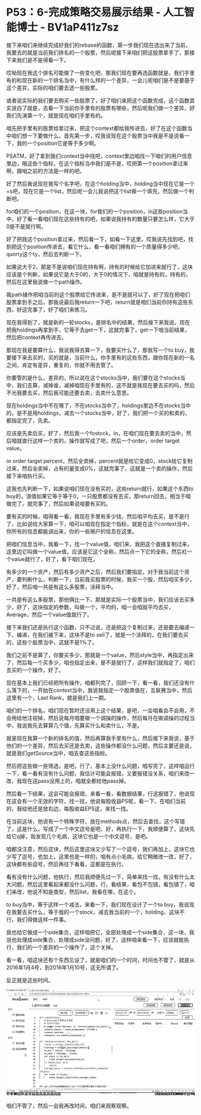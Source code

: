 # P53：6-完成策略交易展示结果 - 人工智能博士 - BV1aP411z7sz

接下来咱们来继续完成好我们的rebase的函数，第一步我们现在选出来了当前，我要去的就是当前我们排名的一个股票，然后呢接下来咱们把这股票拿手了，那接下来我们是不是得看一下。

哎呦现在我这个排名可能做了一些变化吧，那我们现在要再选函数就是，我们手里有的和现在新的一个排名当中，有什么样的一个差异，一会儿呢咱们是不是要基于这个差异，实际的咱们要去选一些股票。

或者说实际的我们要去购买一些股票了，好了咱们来把这个函数完成，这个函数其实说白了就是，去看一下当前你手里有的股票有哪些，然后呢我们做一个差异，好我们先演第一个，就是现在咱们手里有的。

咱先把手里有的股票给拿过来，把这个context都给我传进去，好了在这个函数当中咱们想一下要做什么，首先第一步，哎我说现在这个股票当中我是不是说看一下，我的一个position它是等于多少啊。

PSATM，好了拿到我们context当中找吧，context里边咱找一下咱们的用户信息里边，哦这些个指标，在这个指标当中我们是不是，哎把第一个position拿过来啊，跟咱之前的方法是一样的吧。

好了然后我说现在我写个名字吧，在这个holding当中，holding当中现在它是一个+s吧，现在它是一个list，然后呢一会儿我说把这个list做一个填充，然后做一个判断吧。

for咱们的一个position，在这一块，for我们的一个position，in这些position当中，好了看一看咱们现在这些持有的吧，如果说我持有的数量只要怎么样，它大于0是不是就行啊。

好了把我这个position拿过来，然后看一下，如看一下这里，哎我说先找到吧，找到把这个position传进去，看它什么，看一看咱们拥有的一个质量得多少吧，qunrty这个ty，然后去判断一下。

如果说大于2，那是不是说咱们现在持有啊，持有的时候给它加进来就行了，这块应该是个判断，如果说它是大于0的，大于0的情况下，咱就是持有的，持有的，然后在这里我说做一个path操作。

我path操作把咱当前的这个股票给它传进来，是不是就可以了，好了现在把咱们股票拿到手之后，那我说最后我return一下吧，return就是咱们当前你持有这些东西，好这完事了，好了咱们来练习。

现在我得到了，就是新的一轮stocks，是排名中的结果，然后接下来我说，现在把我holdings再拿到手，它等于去get一下，这就完事了，get一下咱当前结果，然后把context再传进去。

那现在我是要算什么，我说我得去算一下，我要买什么了，那我写一个to buy，我要接下来去买的，买的就是，当前什么，你手里有的这些东西，跟你现在新的一名之间，肯定有差异，重复的，你就不用去管了。

你要管的是什么，差异的，所以说在这个stocks当中，我们要在这个stocks当中，我们去算，减掉谁，减掉咱现在手里有的，这不就是我现在要去买的吗，然后不光我要去买，然后我可能还要去卖，去卖什么意思。

现在holdings当中不在哪了，不在stocks当中了，holdings里边不在stocks当中的，是不是用holdings，减去一个stocks当中，好了，我们把一个买的和卖的，都指定完了，先卖。

应该是先卖后买，好了，然后我一个fostock，in，在咱们现在要去卖的当中，然后咱就直行这样一个卖的，操作就写成了吧，然后一个order，order target value。

or order target percent，然后全卖掉，percent就是给它变成0，stock给它复制过来，然后全卖掉，占有的量变成0%，这就完事了，这就是一个卖的操作，然后接下来咱执行买。

这我也先判断一下，如果说咱们现在没有买的，这些return就行，如果这个东西to buy的，浪值如果它等于等于0，一只股票都没有去买，那return回去，相当于咱做完了，就完事了，然后如果说咱要有买的。

要有买的时候，咱得看一看，我现在手里有多少钱，然后咱平均去买，是不是行了，比如说给大家算一下，咱可以咱现在指定个指标，就是在这个context当中，你所有的信息都能调出来，你的一些用户的信息在这里。

把咱们信息当中，我看一下，找一个value值，咱们来，我把这个直接复制过来，这里边它叫做一个value值，应该是它这个全称，然后点一下它的全称，然后杠一个value就行了，好了，看下咱们现在。

有多少的一个资产，然后有多少资产之后，然后我们要指定，对于我当前这个资产，要判断什么，判断一下，当前我买股票的时候，我买一个股，然后咱买多少，好了，然后咱一共是有这么多股票，涂拜当中。

一共是有这么多股票，那他俩比一下，那就是实际一个股票当中，我们应该去买多少，好了，这块指定的参数，叫做一个，平均的，咱一会咱就平均去买，Average，然后一个value值就行了。

接下来我们还是执行这个函数，只不过说，还是把这个复制过来，还是要去编递一下，编递，在我们接下来，这块不是to sell了，就是一个涂拜的，在我们要去买的，这些个股票当中，这就不是1%了。

我们之前不是算了，你要买多少，那就是一个value，然后style当中，再指定出来了，然后每一个买多少，咱也指定出来，是不是就行了，这样我们就指定了，咱们去买的一个操作，好了。

现在基本上我们已经把所有操作，咱都列完了，回顾一下，看一看，我们还没有什么落下的，一开始在context当中，我说我指定一个股票值在，互联赛当中，然后这里有一个，Last Rank，就是我们上一期。

咱们的一个排名，咱们现在暂时还没用上这个结果，是吧，一会咱看会不会用，不会用给他注视掉，然后说每月咱要做一个调操的操作，然后每月在做调操的过程当中，我说我先去算算几个值，先算买什么和卖什么，不是。

就是现在我算一个新的排名的值，然后再算我手里有什么，然后接下来我说，基于他们的一个差异，然后去买还是去卖，这些操作都没什么问题，然后主要还是说，就是我们getSource当中，咱去查这些指标。

然后把这些做一些筛选，是吧，行了，基本上没什么问题，咱写完了，这样咱运行一下，看一看有没有什么问题，我估计可能会报错，又要报错没关系，咱们来改一改，我现在这pass没用上的，咱就全都给他pass掉。

然后看一下结果，这会可能会报错，来看一看，看数据结果，行这报错了，他说现在这会有一个无效的字符，找一找，他说每股收益PS呢，看一下，在咱们当前的，我给他还是放右边，每股收益EPS这，来找一找。

在当前这块，他说有一个特殊字符，放在methods点，然后去查找，这个写错了，这是什么，写成了一个中文逗号是吧，好，再执行一下，我顺便算了，这块先给它q掉，我发现几个毛病，这块它也是一个中文逗号，是吧。

咱都没注意，然后这块，然后这里这块又少写了一个逗号，我们再加上，这块它也少写了逗号，也加上，这里也是一样的，咱有点小毛病，给它稍微改一改，好了，这块都有些逗号，然后再往下看看，这都是在执行。

看有没有什么问题，他执行，然后我顺便先过一下，简单来找一找，有没有什么太大问题，然后这里看起来都没什么问题，行，看结果，看包不包错，看包错了，咱们来改，他说不知是类型，然后list，我看在哪，在这个。

to buy当中，等于这样一个减法，来看一下，我们现在设计了一个to buy，我说现在我要去买什么，等于我的一个stock，减去我当前的一个，holding，这块不行，我们得做这样一件事。

我也给它做成一个side集合，这样咱把它，全部处理成一个side集合，这一块，我说也处理成side集合，处理成side没问题，好了，这样咱来看一下，应该就能执行，我们的一个差异的一个操作了，这个关掉。

看一看，咱这块还有个东西忘设了，就是咱们的一个时间，时间也不管了，就是从2016年1月4号，到2016年1月10号，这无所谓了。

反正就是这些时间。

![](img/3f1362c0bd4cf51547a62a77f7bf3796_1.png)

咱们不管了，然后一会我再改时间，咱们来观察观察。